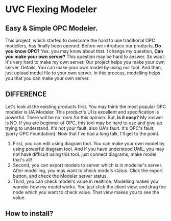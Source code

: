 # UVC Flexing Modeler
## Easy & Simple OPC Modeler.
  This project, which started to overcome the hard to use traditional OPC modellers, has finally been opened.
  Before we introduce our products, <b>Do you know OPC?</b> Yes. you may know about that. I change my question, <b>Can you make your own server?</b> This question may be hard to answer. So was I. It's very hard to make my own server.
  Our project helps you make your own server. Details, You can make your own model by using our tool. And then, just upload model file to your own server. In this process, modelling helps you that you can make your own server.
  
## DIFFERENCE
  Let's look at the existing products first. You may think the most popular OPC modeler is UA Modeler. This product's UI is excellent and specification is powerful. There will be no room for this opinion. But, <b>Is it easy?</b> My answer is NO. If you are beginner of OPC, this tool may be hard to use and give up trying to understand. It's not your fault, also UA's fault. It's OPC's fault. (sorry OPC Foundation). Now that I've had a long talk, I'll get to the point.
  
1. First, you can edit using diagram tool.
  You can make your own model by using powerful diagram tool. And if you have understood UML, you may not have difficult using this tool. just connect diagrams, make model. that's all!
2. Second, you can export models to server which is in modeller's server.
  After modelling, you may want to check models status. Click the export button, and check the Modeler server status. 
3. Third, you can check model's value in realtime.
  Modelling makes you wonder how my model works. You just click the client view, and drag the node which you want to check value. That view makes you to see the value.

## How to install?
